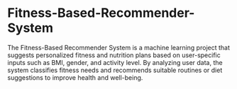 # Fitness-Based-Recommender-System
The Fitness-Based Recommender System is a machine learning project that suggests personalized fitness and nutrition plans based on user-specific inputs such as BMI, gender, and activity level. By analyzing user data, the system classifies fitness needs and recommends suitable routines or diet suggestions to improve health and well-being.
